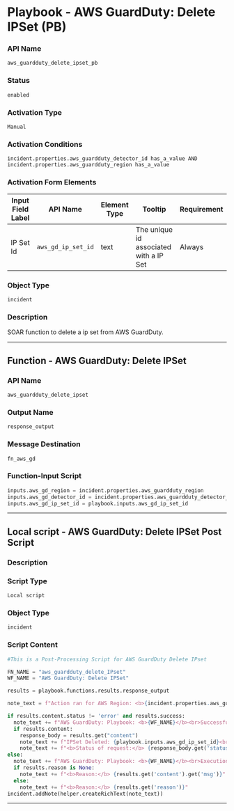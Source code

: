 <!--
    DO NOT MANUALLY EDIT THIS FILE
    THIS FILE IS AUTOMATICALLY GENERATED WITH resilient-sdk codegen
    Generated with resilient-sdk v51.0.7.0.1603
-->

# Playbook - AWS GuardDuty: Delete IPSet (PB)

### API Name
`aws_guardduty_delete_ipset_pb`

### Status
`enabled`

### Activation Type
`Manual`

### Activation Conditions
`incident.properties.aws_guardduty_detector_id has_a_value AND incident.properties.aws_guardduty_region has_a_value`

### Activation Form Elements
| Input Field Label | API Name | Element Type | Tooltip | Requirement |
| ----------------- | -------- | ------------ | ------- | ----------- |
| IP Set Id | `aws_gd_ip_set_id` | text | The unique id associated with a IP Set | Always |

### Object Type
`incident`

### Description
SOAR function to delete a ip set from AWS GuardDuty.


---
## Function - AWS GuardDuty: Delete IPSet

### API Name
`aws_guardduty_delete_ipset`

### Output Name
`response_output`

### Message Destination
`fn_aws_gd`

### Function-Input Script
```python
inputs.aws_gd_region = incident.properties.aws_guardduty_region
inputs.aws_gd_detector_id = incident.properties.aws_guardduty_detector_id
inputs.aws_gd_ip_set_id = playbook.inputs.aws_gd_ip_set_id
```

---

## Local script - AWS GuardDuty: Delete IPSet Post Script

### Description


### Script Type
`Local script`

### Object Type
`incident`

### Script Content
```python
#This is a Post-Processing Script for AWS GuardDuty Delete IPset

FN_NAME = "aws_guardduty_delete_IPset"
WF_NAME = "AWS GuardDuty: Delete IPSet"

results = playbook.functions.results.response_output

note_text = f"Action ran for AWS Region: <b>{incident.properties.aws_guardduty_region}</b><br>"

if results.content.status != 'error' and results.success:
  note_text += f"AWS GuardDuty: Playbook: <b>{WF_NAME}</b><br>Successfully executed for SOAR function <b>{FN_NAME}</b><br>"
  if results.content:
    response_body = results.get("content")
    note_text += f"IPSet Deleted: {playbook.inputs.aws_gd_ip_set_id}<br>"
    note_text += f"<b>Status of request:</b> {response_body.get('status')}"
else:
  note_text += f"AWS GuardDuty: Playbook: <b>{WF_NAME}</b><br>Execution error for SOAR function <b>{FN_NAME}</b><br>"
  if results.reason is None:
    note_text += f"<b>Reason:</b> {results.get('content').get('msg')}"
  else:
    note_text += f"<b>Reason:</b> {results.get('reason')}"
incident.addNote(helper.createRichText(note_text))
```

---

